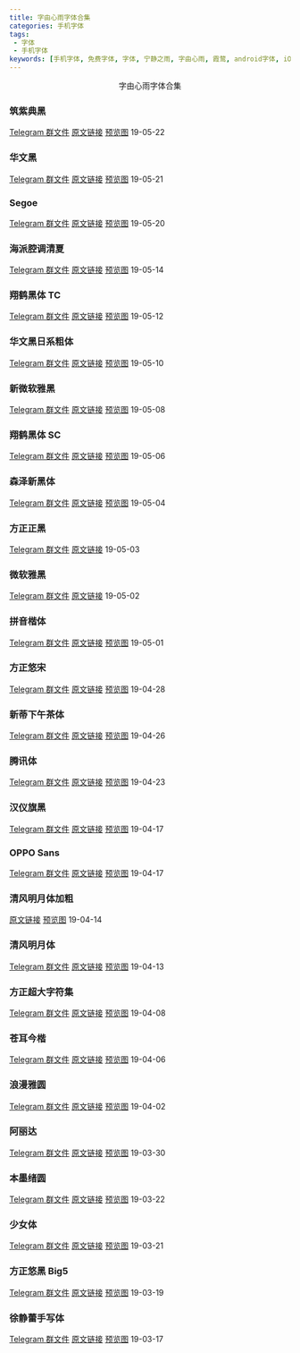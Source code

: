 ```yaml
---
title: 字由心雨字体合集
categories: 手机字体
tags:
 - 字体
 - 手机字体
keywords: [手机字体, 免费字体, 字体, 宁静之雨, 字由心雨, 霞鹜, android字体, iOS字体, 苹果字体]
---
```


<center>字由心雨字体合集</center>

<!-- more -->

<!--
###

[Telegram 群文件]()&nbsp;[原文链接]()&nbsp;[预览图](/style)
-->

### 筑紫典黑

[Telegram 群文件](https://t.me/fontclub/1784)&nbsp;[原文链接](https://mp.weixin.qq.com/s/IAioo7e46uUAJ4siX6lHMg)&nbsp;[预览图](https://blog-1253491707.piccd.myqcloud.com/imgs/20190523222852.jpg/style) 19-05-22

### 华文黑

[Telegram 群文件](https://t.me/fontclub/1782)&nbsp;[原文链接](https://mp.weixin.qq.com/s/CTuHMX4IfJK49BEpxP6X3w)&nbsp;[预览图](https://blog-1253491707.piccd.myqcloud.com/imgs/20190523222334.jpg/style) 19-05-21

### Segoe

[Telegram 群文件](https://t.me/fontclub/1780)&nbsp;[原文链接](https://mp.weixin.qq.com/s/HUUUbyGrYpSH1aJGNhdAjg)&nbsp;[预览图](https://blog-1253491707.piccd.myqcloud.com/imgs/20190523222023.jpg/style) 19-05-20

### 海派腔调清夏

[Telegram 群文件](https://t.me/fontclub/1778)&nbsp;[原文链接](https://mp.weixin.qq.com/s/uMkOmh0USUl5tze16BQ5ug)&nbsp;[预览图](https://blog-1253491707.piccd.myqcloud.com/imgs/20190523221711.jpg/style) 19-05-14

### 翔鹤黑体 TC

[Telegram 群文件](https://t.me/fontclub/1776)&nbsp;[原文链接](https://mp.weixin.qq.com/s/nrmfYm6mCcq4uT7qeKCryA)&nbsp;[预览图](https://blog-1253491707.piccd.myqcloud.com/imgs/20190523221156.jpg/style) 19-05-12

### 华文黑日系粗体

[Telegram 群文件](https://t.me/fontclub/1774)&nbsp;[原文链接](https://mp.weixin.qq.com/s/h09kRw0leLGYNWDQrAPulA)&nbsp;[预览图](https://blog-1253491707.piccd.myqcloud.com/imgs/20190523220841.jpg/style) 19-05-10

### 新微软雅黑

[Telegram 群文件](https://t.me/fontclub/1771)&nbsp;[原文链接](https://mp.weixin.qq.com/s/hnc8EJsSGwJI25KwdBftXw)&nbsp;[预览图](https://blog-1253491707.piccd.myqcloud.com/imgs/20190523220517.jpg/style) 19-05-08

### 翔鹤黑体 SC

[Telegram 群文件](https://t.me/fontclub/1768)&nbsp;[原文链接](https://mp.weixin.qq.com/s/hdzCBF6JvLfXBdYBP4PrJQ)&nbsp;[预览图](https://blog-1253491707.piccd.myqcloud.com/imgs/20190523220201.jpg/style) 19-05-06

### 森泽新黑体

[Telegram 群文件](https://t.me/fontclub/1767)&nbsp;[原文链接](https://mp.weixin.qq.com/s/tvLNKRYM7vNQ-xyQ2uT8IQ)&nbsp;[预览图](https://blog-1253491707.piccd.myqcloud.com/imgs/20190523215402.jpg/style) 19-05-04

### 方正正黑

[Telegram 群文件](https://t.me/fontclub/1765)&nbsp;[原文链接](https://mp.weixin.qq.com/s/XyLI2R1JIqfZh4JGtN5IAQ) 19-05-03

### 微软雅黑

[Telegram 群文件](https://t.me/fontclub/1760)&nbsp;[原文链接](https://mp.weixin.qq.com/s/vjgcswxZyLHCitzBRnSg0Q) 19-05-02

### 拼音楷体

[Telegram 群文件](https://t.me/fontclub/1759)&nbsp;[原文链接](https://mp.weixin.qq.com/s/s2Sqf1xhd6lkcXHo2LLrow)&nbsp;[预览图](https://blog-1253491707.piccd.myqcloud.com/imgs/20190523214005.jpg/style) 19-05-01

### 方正悠宋

[Telegram 群文件](https://t.me/fontclub/1786)&nbsp;[原文链接](https://mp.weixin.qq.com/s/Jv3XhQWg_TCaDeEJXfiAkw)&nbsp;[预览图](https://blog-1253491707.piccd.myqcloud.com/imgs/20190523213619.jpg/style) 19-04-28

### 新蒂下午茶体

[Telegram 群文件](https://t.me/fontclub/1656)&nbsp;[原文链接](https://mp.weixin.qq.com/s/-ZHjnsaq-alnvg18bSZHow)&nbsp;[预览图](https://blog-1253491707.piccd.myqcloud.com/imgs/20190426233839.jpg/style) 19-04-26

### 腾讯体

[Telegram 群文件](https://t.me/fontclub/1652)&nbsp;[原文链接](https://mp.weixin.qq.com/s/-I72BU2Yjhj34ibj-cZbHQ)&nbsp;[预览图](https://blog-1253491707.piccd.myqcloud.com/imgs/20190426233529.jpg/style) 19-04-23

### 汉仪旗黑

[Telegram 群文件](https://t.me/fontclub/1654)&nbsp;[原文链接](https://mp.weixin.qq.com/s/kcMCy8ixoJcXP6iXPkfdmA)&nbsp;[预览图](https://blog-1253491707.piccd.myqcloud.com/imgs/20190426232034.jpg/style) 19-04-17

### OPPO Sans

[Telegram 群文件](https://t.me/fontclub/1676)&nbsp;[原文链接](https://mp.weixin.qq.com/s/PRb1zfRcJn_Q_EP7-SGY8w)&nbsp;[预览图](https://blog-1253491707.piccd.myqcloud.com/imgs/20190426231737.jpg/style) 19-04-17

### 清风明月体加粗

[原文链接](https://mp.weixin.qq.com/s/g_vS8fpM4EBheYk9NuMrnw)&nbsp;[预览图](https://blog-1253491707.piccd.myqcloud.com/imgs/20190426231451.jpg/style) 19-04-14

### 清风明月体

[Telegram 群文件](https://t.me/fontclub/1649)&nbsp;[原文链接](https://mp.weixin.qq.com/s/hJ53nEO-CeoahalK4looEQ)&nbsp;[预览图](https://blog-1253491707.piccd.myqcloud.com/imgs/20190426231234.jpg/style) 19-04-13

### 方正超大字符集

[Telegram 群文件](https://t.me/fontclub/1647)&nbsp;[原文链接](https://mp.weixin.qq.com/s/xtyksYCauJ09zG02lhm3vg)&nbsp;[预览图](https://blog-1253491707.piccd.myqcloud.com/imgs/20190426230951.jpg/style) 19-04-08

### 苍耳今楷

[Telegram 群文件](https://t.me/fontclub/1566)&nbsp;[原文链接](https://mp.weixin.qq.com/s/o_USVTz6BJt3CdW5okT_9Q)&nbsp;[预览图](https://blog-1253491707.piccd.myqcloud.com/imgs/20190407204253.jpg/style) 19-04-06

### 浪漫雅圆

[Telegram 群文件](https://t.me/fontclub/1515)&nbsp;[原文链接](https://mp.weixin.qq.com/s/2_Ox2km_Qs8m5HRy3mK-Rg)&nbsp;[预览图](https://blog-1253491707.piccd.myqcloud.com/imgs/20190402124950.jpg/style) 19-04-02

### 阿丽达

[Telegram 群文件](https://t.me/fontclub/1498)&nbsp;[原文链接](https://mp.weixin.qq.com/s/BzLUuKNrLm5vgYM8CA_Z0Q)&nbsp;[预览图](https://blog-1253491707.piccd.myqcloud.com/imgs/20190330194045.jpg/style) 19-03-30

### 本墨绪圆

[Telegram 群文件](https://t.me/fontclub/1432)&nbsp;[原文链接](https://mp.weixin.qq.com/s/L1PZcql7-lecAtPUE0uDuw)&nbsp;[预览图](https://blog-1253491707.piccd.myqcloud.com/imgs/20190325112437.jpg/style) 19-03-22

### 少女体

[Telegram 群文件](https://t.me/fontclub/1383)&nbsp;[原文链接](https://mp.weixin.qq.com/s/etMgLKYqsopud2fe1S1WPw)&nbsp;[预览图](https://blog-1253491707.piccd.myqcloud.com/imgs/20190324221207.jpg/style) 19-03-21

### 方正悠黑 Big5

[Telegram 群文件](https://t.me/fontclub/1370)&nbsp;[原文链接](https://mp.weixin.qq.com/s/f47irWNwP4uCiWqNnJk-1A)&nbsp;[预览图](https://blog-1253491707.piccd.myqcloud.com/imgs/20190324220903.jpg/style) 19-03-19

### 徐静蕾手写体

[Telegram 群文件](https://t.me/fontclub/1255)&nbsp;[原文链接](https://mp.weixin.qq.com/s/9c6K6R4unAbCMI3cSITP5g)&nbsp;[预览图](https://blog-1253491707.piccd.myqcloud.com/imgs/20190324220219.jpg/style) 19-03-17